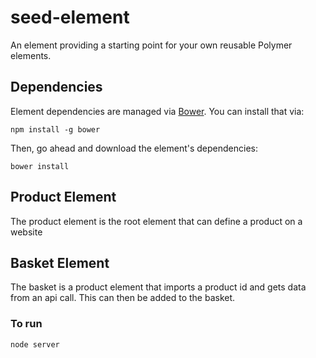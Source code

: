# seed-element

An element providing a starting point for your own reusable Polymer elements.


## Dependencies

Element dependencies are managed via [Bower](http://bower.io/). You can
install that via:

    npm install -g bower

Then, go ahead and download the element's dependencies:

    bower install


## Product Element

The product element is the root element that can define a product on a website


## Basket Element

The basket is a product element that imports a product id and gets data from an api call. This can then be added to the basket.

### To run

    node server
